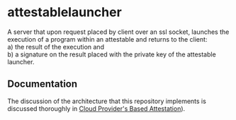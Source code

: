 # attestablelauncher
 A server that upon request placed by client over an ssl socket, launches the execution of a program within an attestable and returns to the client: <br />
  a) the result of the execution and <br />
  b) a signature on the result placed with the private key of the attestable launcher. <br />
  
 ## Documentation
 The discussion of the architecture that this repository implements
 is discussed thoroughly in [Cloud Provider's Based Attestation](https://github.com/CAMB-DSbD/attestablelauncher/blob/main/docs/CloudProvidersBasedAttestation_carlosmolina.pdf "technical report")). 
 
 